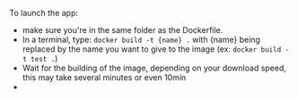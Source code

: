 To launch the app:
- make sure you're in the same folder as the Dockerfile.
- In a terminal, type: `docker build -t {name} .`
  with {name} being replaced by the name you want to give to the image (ex: `docker build -t test .`)
- Wait for the building of the image, depending on your download speed, this may take several minutes or even 10min
- 
